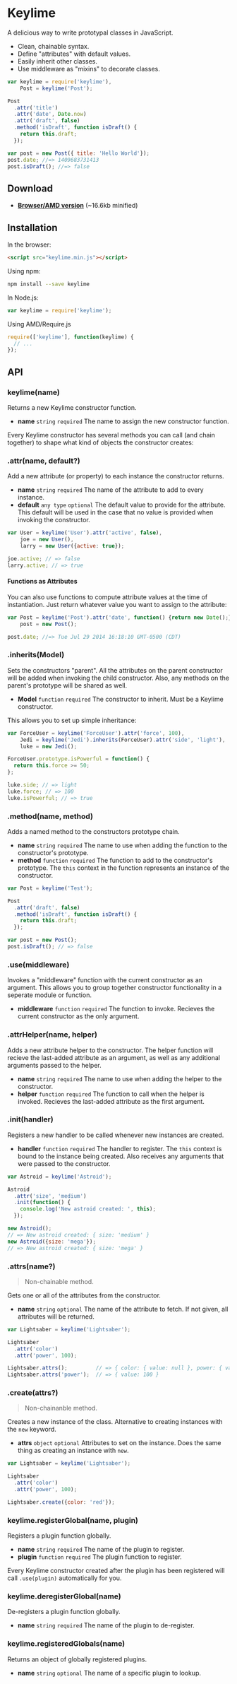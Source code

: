 Keylime
=======

A delicious way to write prototypal classes in JavaScript.

- Clean, chainable syntax.
- Define "attributes" with default values.
- Easily inherit other classes.
- Use middleware as "mixins" to decorate classes.

```js
var keylime = require('keylime'),
    Post = keylime('Post');

Post
  .attr('title')
  .attr('date', Date.now)
  .attr('draft', false)
  .method('isDraft', function isDraft() {
    return this.draft;
  });

var post = new Post({ title: 'Hello World'});
post.date; //=> 1409683731413
post.isDraft(); //=> false
```

## Download

- **[Browser/AMD version](dist/keylime.min.js)** (~16.6kb minified)


## Installation

In the browser:

```html
<script src="keylime.min.js"></script>
```

Using npm:

```sh
npm install --save keylime
```

In Node.js:

```js
var keylime = require('keylime');
```

Using AMD/Require.js

```js
require(['keylime'], function(keylime) {
  // ...
});
```

## API

### keylime(name)

Returns a new Keylime constructor function.

- **name** `string` `required` The name to assign the new constructor function.

Every Keylime constructor has several methods you can call (and chain together) to shape what kind
of objects the constructor creates:

### .attr(name, default?)

Add a new attribute (or property) to each instance the constructor returns.

- **name** `string` `required` The name of the attribute to add to every instance.
- **default** `any type` `optional` The default value to provide for the attribute. This default
  will be used in the case that no value is provided when invoking the constructor.

```js
var User = keylime('User').attr('active', false),
    joe = new User(),
    larry = new User({active: true});

joe.active; // => false
larry.active; // => true
```

#### Functions as Attributes

You can also use functions to compute attribute values at the time of instantiation. Just return
whatever value you want to assign to the attribute:

```js
var Post = keylime('Post').attr('date', function() {return new Date();}),
    post = new Post();

post.date; //=> Tue Jul 29 2014 16:18:10 GMT-0500 (CDT)
```

### .inherits(Model)

Sets the constructors "parent". All the attributes on the parent constructor will be added when
invoking the child constructor. Also, any methods on the parent's prototype will be shared as well.

- **Model** `function` `required` The constructor to inherit. Must be a Keylime constructor.

This allows you to set up simple inheritance:

```js
var ForceUser = keylime('ForceUser').attr('force', 100),
    Jedi = keylime('Jedi').inherits(ForceUser).attr('side', 'light'),
    luke = new Jedi();

ForceUser.prototype.isPowerful = function() {
  return this.force >= 50;
};

luke.side; // => light
luke.force; // => 100
luke.isPowerful; // => true
```

### .method(name, method)

Adds a named method to the constructors prototype chain.

- **name** `string` `required` The name to use when adding the function to the constructor's
  prototype.
- **method** `function` `required` The function to add to the constructor's prototype. The `this`
  context in the function represents an instance of the constructor.

```js
var Post = keylime('Test');

Post
  .attr('draft', false)
  .method('isDraft', function isDraft() {
    return this.draft;
  });

var post = new Post();
post.isDraft(); // => false
```

### .use(middleware)

Invokes a "middleware" function with the current constructor as an argument. This allows you to
group together constructor functionality in a seperate module or function.

-  **middleware** `function` `required` The function to invoke. Recieves the current constructor as
   the only argument.

### .attrHelper(name, helper)

Adds a new attribute helper to the constructor. The helper function will recieve the last-added attribute
as an argument, as well as any additional arguments passed to the helper.

- **name** `string` `required` The name to use when adding the helper to the constructor.
- **helper** `function` `required` The function to call when the helper is invoked. Recieves the
  last-added attribute as the first argument.

### .init(handler)

Registers a new handler to be called whenever new instances are created.

- **handler** `function` `required` The handler to register. The `this` context is bound to the
  instance being created. Also receives any arguments that were passed to the constructor.

```js
var Astroid = keylime('Astroid');

Astroid
  .attr('size', 'medium')
  .init(function() {
    console.log('New astroid created: ', this);
  });

new Astroid();
// => New astroid created: { size: 'medium' }
new Astroid({size: 'mega'});
// => New astroid created: { size: 'mega' }
```

### .attrs(name?)

> Non-chainable method.

Gets one or all of the attributes from the constructor.

- **name** `string` `optional` The name of the attribute to fetch. If not given, all attributes will
  be returned.

```js
var Lightsaber = keylime('Lightsaber');

Lightsaber
  .attr('color')
  .attr('power', 100);

Lightsaber.attrs();         // => { color: { value: null }, power: { value: 100 } }
Lightsaber.attrs('power');  // => { value: 100 }
```

### .create(attrs?)

> Non-chainanble method.

Creates a new instance of the class. Alternative to creating instances with the `new` keyword.

- **attrs** `object` `optional` Attributes to set on the instance. Does the same thing as creating
  an instance with `new`.

```js
var Lightsaber = keylime('Lightsaber');

Lightsaber
  .attr('color')
  .attr('power', 100);

Lightsaber.create({color: 'red'});
```

### keylime.registerGlobal(name, plugin)

Registers a plugin function globally.

- **name** `string` `required` The name of the plugin to register.
- **plugin** `function` `required` The plugin function to register.

Every Keylime constructor created after the plugin has been registered will call `.use(plugin)`
automatically for you.

### keylime.deregisterGlobal(name)

De-registers a plugin function globally.

- **name** `string` `required` The name of the plugin to de-register.

### keylime.registeredGlobals(name)

Returns an object of globally registered plugins.

- **name** `string` `optional` The name of a specific plugin to lookup.
